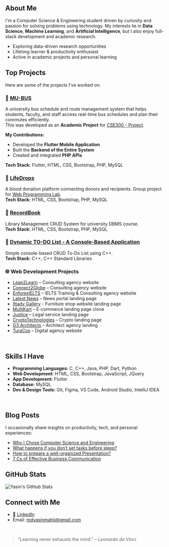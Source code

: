 ## About Me

I'm a Computer Science & Engineering student driven by curiosity and passion for solving problems using technology. My interests lie in **Data Science**, **Machine Learning**, and **Artificial Intelligence**, but I also enjoy full-stack development and academic research.

- Exploring data-driven research opportunities
- Lifelong learner & productivity enthusiast
- Active in academic projects and personal learning

## Top Projects

Here are some of the projects I've worked on:

### 🔗 [MU-BUS](https://github.com/mdyasinahmed/MU-Bus)
A university bus schedule and route management system that helps students, faculty, and staff access real-time bus schedules and plan their commutes efficiently.  
This was developed as an **Academic Project** for [CSE300 - Project](https://github.com/mdyasinahmed/CSE-300_Project).  

**My Contributions:**  
- Developed the **Flutter Mobile Application**  
- Built the **Backend of the Entire System**  
- Created and integrated **PHP APIs**

**Tech Stack:** Flutter, HTML, CSS, Bootstrap, PHP, MySQL


### 🔗 [LifeDrops](https://lifedrops.great-site.net/)
A blood donation platform connecting donors and recipients. Group project for [Web Programming Lab](https://github.com/mdyasinahmed/CSE-323_WebProgrammingLab).  
**Tech Stack:** HTML, CSS, Bootstrap, PHP, MySQL


### 🔗 [RecordBook](https://recordbook.great-site.net/)
Library Management CRUD System for university DBMS course.  
**Tech Stack:** HTML, CSS, Bootstrap, PHP, MySQL

### 🔗 [Dynamic TO-DO List - A Console-Based Application](https://github.com/mdyasinahmed/dynamic-todo-list-with-cpp)
Simple console-based CRUD To-Do List using C++.  
**Tech Stack:** C++, C++ Standard Libraries

### 🌐 Web Development Projects
- [Leap2Learn](https://www.leap2learnglobal.com) – Consulting agency website
- [Connect2Globe](https://github.com/mdyasinahmed/web.Connect2Globe) – Consulting agency website
- [EnforexIELTS](https://mdyasinahmed.github.io/web.enforex-ielts) – IELTS Training & Consulting agency website
- [Latest News](https://mdyasinahmed.github.io/web.newsportal_landingpage_demo) – News portal landing page
- [Ittady Gallery](https://mdyasinahmed.github.io/web.ittady-gallery) - Furniture shop website landing page  
- [MultiKart](https://mdyasinahmed.github.io/web.MultiKart) – E-commerce landing page clone  
- [Justice](https://justice-landing-page0.netlify.app) – Legal service landing page  
- [CryptoTechnologies](https://mdyasinahmed.github.io/web.Bitcoin) – Crypto landing page  
- [G3 Architects](https://mdyasinahmed.github.io/web.agency-G3-Architects) – Architect agency landing  
- [TuraCos](https://mdyasinahmed.github.io/web.TuraCos) – Digital agency website  
<br>

## Skills I Have

- **Programming Languages:** C, C++, Java, PHP, Dart, Python  
- **Web Development:** HTML, CSS, Bootstrap, JavaScript, JQuery  
- **App Development:** Flutter  
- **Database:** MySQL  
- **Dev & Design Tools:** Git, Figma, VS Code, Android Studio, IntelliJ IDEA  
<br>

## Blog Posts

I occasionally share insights on productivity, tech, and personal experiences:

- [Why I Chose Computer Science and Engineering](https://www.linkedin.com/pulse/why-i-chose-computer-science-engineering-journey-passion-mahi-2eu2f)
- [What happens if you don’t set tasks before sleep?](https://medium.com/@md_yasinahmed/what-happens-if-you-dont-set-tasks-for-the-next-day-before-going-to-sleep-6b2bc875aea)
- [How to prepare a well-organized Presentation?](https://medium.com/@md_yasinahmed/how-to-prepare-a-well-organized-presentation-dfc332f47dff)
- [7 Cs of Effective Business Communication](https://medium.com/@md_yasinahmed/7-cs-of-an-effective-business-communication-in-a-nutshell-4a2779e74460)

## GitHub Stats

![Yasin's GitHub Stats](https://github-readme-stats.vercel.app/api?username=mdyasinahmed&show_icons=true&theme=radical)


<!--
![Top Languages](https://github-readme-stats.vercel.app/api/top-langs/?username=mdyasinahmed&layout=compact&theme=radical)
-->

## Connect with Me

- 🔗 [LinkedIn](https://www.linkedin.com/in/mdyasiin/)
- Email: mdyasinmahii@gmail.com
<br>

> “Learning never exhausts the mind.” – *Leonardo da Vinci*
